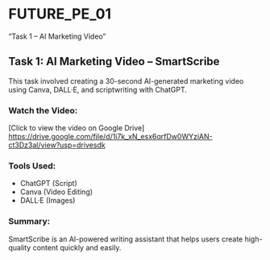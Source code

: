 # FUTURE_PE_01
“Task 1 – AI Marketing Video”
## Task 1: AI Marketing Video – SmartScribe

This task involved creating a 30-second AI-generated marketing video using Canva, DALL·E, and scriptwriting with ChatGPT.

### Watch the Video:
[Click to view the video on Google Drive]
https://drive.google.com/file/d/1i7k_xN_esx6qrfDw0WYziAN-ct3Dz3al/view?usp=drivesdk

### Tools Used:
- ChatGPT (Script)
- Canva (Video Editing)
- DALL·E (Images)

### Summary:
SmartScribe is an AI-powered writing assistant that helps users create high-quality content quickly and easily.
